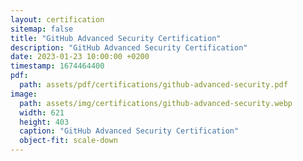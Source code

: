 ```yaml
---
layout: certification
sitemap: false
title: "GitHub Advanced Security Certification"
description: "GitHub Advanced Security Certification"
date: 2023-01-23 10:00:00 +0200
timestamp: 1674464400
pdf:
  path: assets/pdf/certifications/github-advanced-security.pdf
image:
  path: assets/img/certifications/github-advanced-security.webp
  width: 621
  height: 403
  caption: "GitHub Advanced Security Certification"
  object-fit: scale-down
---
```

